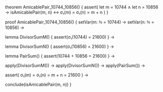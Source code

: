 theorem AmicablePair_10744_10856() {
  assert(
    let m = 10744 ∧
    let n = 10856 →
    isAmicablePair(m, n) ↔
    σ₁(m) = σ₁(n) = m + n
  )
}

proof AmicablePair_10744_10856() {
  setVar(m: ℕ = 10744) →
  setVar(n: ℕ = 10856) →
  
  lemma DivisorSumM() {
    assert(σ₁(10744) = 21600)
  } →
  
  lemma DivisorSumN() {
    assert(σ₁(10856) = 21600)
  } →
  
  lemma PairSum() {
    assert(10744 + 10856 = 21600)
  } →
  
  apply(DivisorSumM()) →
  apply(DivisorSumN()) →
  apply(PairSum()) →
  
  assert(
    σ₁(m) = σ₁(n) = m + n = 21600
  ) →
  
  conclude(isAmicablePair(m, n))
}